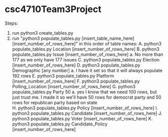 # csc4710Team3Project

Steps:
1. run python3 create_tables.py
2. run "python3 populate_tables.py [insert_table_name_here] [insert_number_of_rows_here]" in this order of table names:
   A. python3 populate_tables.py Location [insert_number_of_rows_here]
   B. python3 populate_tables.py Issue [insert_number_of_rows_here]
        a. No more than 177 as we only have 177 issues
   C. python3 populate_tables.py Election [insert_number_of_rows_here]
   D. python3 populate_tables.py Demographic [any number]
        a. I have it set so that it will always populate 192 rows
   E. python3 populate_tables.py Platform [insert_number_of_rows_here]
   F. python3 populate_tables.py Polling_Location [insert_number_of_rows_here]
   G. python3 populate_tables.py Party 50
        a. yes I know that we need 100 rows, but just trust me. I made it so we'll have 50 rows for democrat party and 50 rows for republican party based on state        
   H. python3 populate_tables.py Policy [insert_number_of_rows_here]
   I. python3 populate_tables.py Candidate [insert_number_of_rows_here]
   J. python3 populate_tables.py Voter [insert_number_of_rows_here]
   K. python3 populate_tables.py Candidate_Policy [insert_number_of_rows_here]